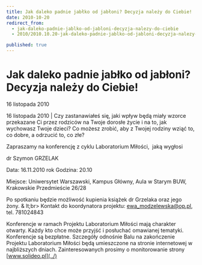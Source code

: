 ```yaml
---
title: Jak daleko padnie jabłko od jabłoni? Decyzja należy do Ciebie!
date: 2010-10-20
redirect_from: 
  - jak-daleko-padnie-jablko-od-jabloni-decyzja-nalezy-do-ciebie
  - 2010/2010.10.20-jak-daleko-padnie-jablko-od-jabloni-decyzja-nalezy-do-ciebie

published: true
---
```




# Jak daleko padnie jabłko od jabłoni? Decyzja należy do Ciebie!

<time>16 listopada 2010</time>

16 listopada 2010 | Czy zastanawiałeś się, jaki wpływ będą miały wzorce przekazane Ci przez rodziców na Twoje dorosłe życie i na to, jak wychowasz Twoje dzieci? 
Co możesz zrobić, aby z Twojej rodziny wziąć to, co dobre, a odrzucić to, co złe?

Zapraszamy na konferencję z cyklu Laboratorium Miłości,
&nbsp;jaką wygłosi 

dr Szymon GRZELAK

Data: 16.11.2010 rok
Godzina: 20.10

Miejsce: Uniwersytet Warszawski, Kampus Główny, Aula w Starym BUW, Krakowskie Przedmieście 26/28

Po spotkaniu będzie możliwość kupienia książek dr Grzelaka oraz jego żony. &
lt;br>
Kontakt do koordynatora projektu: ewa_modzelewska@op.pl, tel. 781024843

Konferencje w ramach Projektu Laboratorium Miłości mają charakter otwarty. Każdy kto chce może przyjść i posłuchać omawianej tematyki. Konferencje są bezpłatne.
Szczegóły odnośnie Balu na zakończenie Projektu Laboratorium Miłości będą umieszczone na stronie internetowej w najbliższych dniach. Zainteresowanych prosimy o monitorowanie strony [www.solideo.pl](../)


<!--CONTENT FROM OLD SERVER (jos before 2013): 16 listopada 2010 | Czy zastanawiałeś się, jaki wpływ będą miały wzorce przekazane Ci przez rodziców na Twoje dorosłe życie i na to, jak wychowasz Twoje dzieci? 
Co możesz zrobić, aby z Twojej rodziny wziąć to, co dobre, a odrzucić to, co złe?

Zapraszamy na konferencję z cyklu Laboratorium Miłości,
&nbsp;jaką wygłosi 

dr Szymon GRZELAK

Data: 16.11.2010 rok
Godzina: 20.10

Miejsce: Uniwersytet Warszawski, Kampus Główny, Aula w Starym BUW, Krakowskie Przedmieście 26/28

Po spotkaniu będzie możliwość kupienia książek dr Grzelaka oraz jego żony. 

Kontakt do koordynatora projektu: ewa_modzelewska@op.pl, tel. 781024843

Konferencje w ramach Projektu Laboratorium Miłości mają charakter otwarty. Każdy kto chce może przyjść i posłuchać omawianej tematyki. Konferencje są bezpłatne.
Szczegóły odnośnie Balu na zakończenie Projektu Laboratorium Miłości będą umieszczone na stronie internetowej w najbliższych dniach. Zainteresowanych prosimy o monitorowanie strony [www.solideo.pl](../)
                                                      
-->

<!--{{json:{"created_date":"2010-10-20 12:09:45","publish_down":"0000-00-00 00:00:00","id":"975"}}}-->